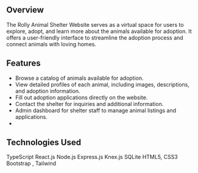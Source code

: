 

## Overview

The Rolly Animal Shelter Website serves as a virtual space for users to explore, adopt, and learn more about the animals available for adoption. It offers a user-friendly interface to streamline the adoption process and connect animals with loving homes.

## Features

- Browse a catalog of animals available for adoption.
- View detailed profiles of each animal, including images, descriptions, and adoption information.
- Fill out adoption applications directly on the website.
- Contact the shelter for inquiries and additional information.
- Admin dashboard for shelter staff to manage animal listings and applications.
- 
## Technologies Used
TypeScript
React.js
Node.js
Express.js
Knex.js
SQLite
HTML5, CSS3
Bootstrap , Tailwind











